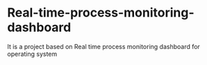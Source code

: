 # Real-time-process-monitoring-dashboard
It is a project  based on Real time process monitoring dashboard for operating system
